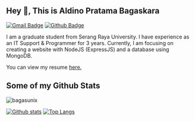 ## Hey 👋, This is Aldino Pratama Bagaskara
[![Gmail Badge](https://img.shields.io/badge/-aldinopratama15@gmail.com-c14438?style=flat&logo=Gmail&logoColor=white&link=mailto:aldinopratama15@gmail.com)](mailto:aldinopratama15@gmail.com) [![Github Badge](https://img.shields.io/badge/-bagasunix-grey?style=flat&logo=github&logoColor=white&link=https://github.com/bagasunix/)](https://www.github.com/bagasunix/) <p align='left'>I am a graduate student from Serang Raya University. I have experience as an IT Support & Programmer for 3 years. Currently, I am focusing on creating a website with NodeJS (ExpressJS) and a database using MongoDB.</p><p align='left'> You can view my resume <a href='https://drive.google.com/file/d/1iIjK5ou26oLlBuX43WRtprkRot7gZje7/view?usp=sharing ' target=_blank><u>here</u>.</a></p>
## Some of my Github Stats
<p align=left> <img src=https://komarev.com/ghpvc/?username=bagasunix alt=bagasunix /> </p>

[![Github stats](https://github-readme-stats.vercel.app/api?username=bagasunix&show_icons=true&include_all_commits=true)](https://github.com/bagasunix/github-readme-stats)
[![Top Langs](https://github-readme-stats.vercel.app/api/top-langs/?username=bagasunix&layout=compact)](https://github.com/bagasunix/github-readme-stats)
